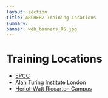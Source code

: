 ```yaml
---
layout: section
title: ARCHER2 Training Locations
summary: 
banner: web_banners_05.jpg
---
```


# Training Locations

* [EPCC](epcc.html)
* [Alan Turing Institute London](ati.html)
* [Heriot-Watt Riccarton Campus](hw-riccarton)